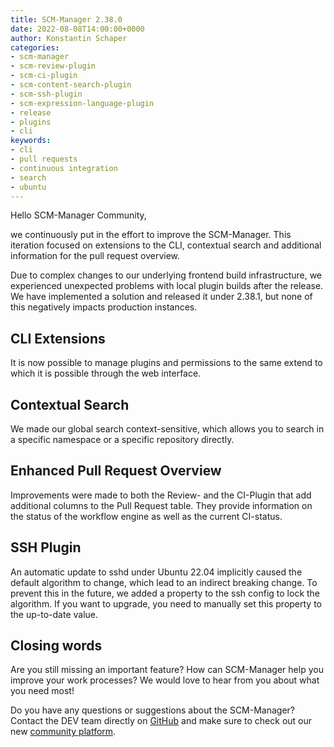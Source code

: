 ```yaml
---
title: SCM-Manager 2.38.0
date: 2022-08-08T14:00:00+0000
author: Konstantin Schaper
categories:
- scm-manager
- scm-review-plugin
- scm-ci-plugin
- scm-content-search-plugin
- scm-ssh-plugin
- scm-expression-language-plugin
- release
- plugins
- cli
keywords:
- cli
- pull requests
- continuous integration
- search
- ubuntu
---
```


Hello SCM-Manager Community,

we continuously put in the effort to improve the SCM-Manager. This iteration focused on extensions to the CLI,
contextual search and additional information for the pull request overview.

Due to complex changes to our underlying frontend build infrastructure, we experienced unexpected problems 
with local plugin builds after the release. We have implemented a solution and released it under 2.38.1, but
none of this negatively impacts production instances.

## CLI Extensions

It is now possible to manage plugins and permissions to the same extend to which it is possible through the web interface.

## Contextual Search

We made our global search context-sensitive, which allows you to search in a specific namespace or a specific repository directly.

## Enhanced Pull Request Overview

Improvements were made to both the Review- and the CI-Plugin that add additional columns to the Pull Request table.
They provide information on the status of the workflow engine as well as the current CI-status.

## SSH Plugin

An automatic update to sshd under Ubuntu 22.04 implicitly caused the default algorithm to change, which lead to an indirect breaking change.
To prevent this in the future, we added a property to the ssh config to lock the algorithm.
If you want to upgrade, you need to manually set this property to the up-to-date value.

## Closing words
Are you still missing an important feature? How can SCM-Manager help you improve your work processes?
We would love to hear from you about what you need most!

Do you have any questions or suggestions about the SCM-Manager?
Contact the DEV team directly on [GitHub](https://github.com/scm-manager/scm-manager/) and make sure
to check out our new [community platform](https://community.cloudogu.com/c/scm-manager/).
